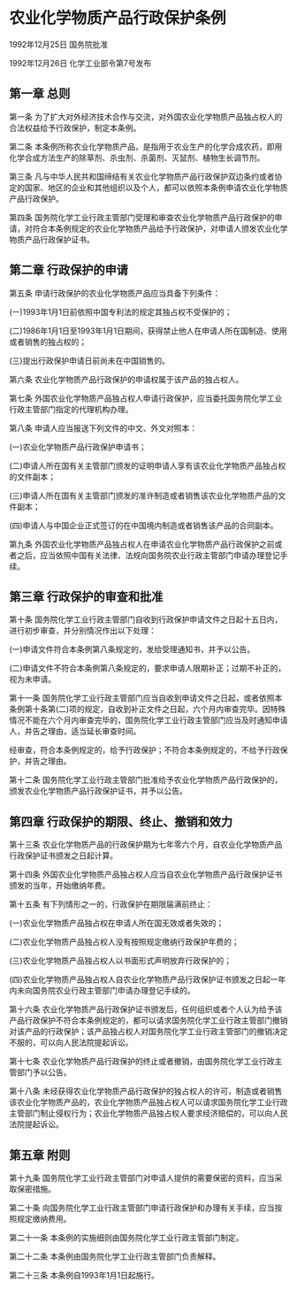 # 农业化学物质产品行政保护条例

1992年12月25日 国务院批准　

1992年12月26日 化学工业部令第7号发布　

## 第一章 总则

第一条 为了扩大对外经济技术合作与交流，对外国农业化学物质产品独占权人的合法权益给予行政保护，制定本条例。

第二条 本条例所称农业化学物质产品，是指用于农业生产的化学合成农药，即用化学合成方法生产的除草剂、杀虫剂、杀菌剂、灭鼠剂、植物生长调节剂。

第三条 凡与中华人民共和国缔结有关农业化学物质产品行政保护双边条约或者协定的国家、地区的企业和其他组织以及个人，都可以依照本条例申请农业化学物质产品行政保护。

第四条 国务院化学工业行政主管部门受理和审查农业化学物质产品行政保护的申请，对符合本条例规定的农业化学物质产品给予行政保护，对申请人颁发农业化学物质产品行政保护证书。

## 第二章 行政保护的申请

第五条 申请行政保护的农业化学物质产品应当具备下列条件：

(一)1993年1月1日前依照中国专利法的规定其独占权不受保护的；

(二)1986年1月1日至1993年1月1日期间，获得禁止他人在申请人所在国制造、使用或者销售的独占权的；

(三)提出行政保护申请日前尚未在中国销售的。

第六条 农业化学物质产品行政保护的申请权属于该产品的独占权人。

第七条 外国农业化学物质产品独占权人申请行政保护，应当委托国务院化学工业行政主管部门指定的代理机构办理。

第八条 申请人应当报送下列文件的中文、外文对照本：

(一)农业化学物质产品行政保护申请书；

(二)申请人所在国有关主管部门颁发的证明申请人享有该农业化学物质产品独占权的文件副本；

(三)申请人所在国有关主管部门颁发的准许制造或者销售该农业化学物质产品的文件副本；

(四)申请人与中国企业正式签订的在中国境内制造或者销售该产品的合同副本。

第九条 外国农业化学物质产品独占权人在申请农业化学物质产品行政保护之前或者之后，应当依照中国有关法律、法规向国务院农业行政主管部门申请办理登记手续。

## 第三章 行政保护的审查和批准

第十条 国务院化学工业行政主管部门自收到行政保护申请文件之日起十五日内，进行初步审查，并分别情况作出以下处理：

(一)申请文件符合本条例第八条规定的，发给受理通知书，并予以公告。

(二)申请文件不符合本条例第八条规定的，要求申请人限期补正；过期不补正的，视为未申请。

第十一条 国务院化学工业行政主管部门应当自收到申请文件之日起，或者依照本条例第十条第(二)项的规定，自收到补正文件之日起，六个月内审查完毕。因特殊情况不能在六个月内审查完毕的，国务院化学工业行政主管部门应当及时通知申请人，并告之理由，适当延长审查时间。

经审查，符合本条例规定的，给予行政保护；不符合本条例规定的，不给予行政保护，并告之理由。

第十二条 国务院化学工业行政主管部门批准给予农业化学物质产品行政保护的，颁发农业化学物质产品行政保护证书，并予以公告。

## 第四章 行政保护的期限、终止、撤销和效力

第十三条 农业化学物质产品的行政保护期为七年零六个月，自农业化学物质产品行政保护证书颁发之日起计算。

第十四条 外国农业化学物质产品独占权人应当自农业化学物质产品行政保护证书颁发的当年，开始缴纳年费。

第十五条 有下列情形之一的，行政保护在期限届满前终止：

(一)农业化学物质产品独占权在申请人所在国无效或者失效的；

(二)农业化学物质产品独占权人没有按照规定缴纳行政保护年费的；

(三)农业化学物质产品独占权人以书面形式声明放弃行政保护的；

(四)农业化学物质产品独占权人自农业化学物质产品行政保护证书颁发之日起一年内未向国务院农业行政主管部门申请办理登记手续的。

第十六条 农业化学物质产品行政保护证书颁发后，任何组织或者个人认为给予该产品行政保护不符合本条例规定的，都可以请求国务院化学工业行政主管部门撤销对该产品的行政保护；该产品独占权人对国务院化学工业行政主管部门的撤销决定不服的，可以向人民法院提起诉讼。

第十七条 农业化学物质产品行政保护的终止或者撤销，由国务院化学工业行政主管部门予以公告。

第十八条 未经获得农业化学物质产品行政保护的独占权人的许可，制造或者销售该农业化学物质产品的，农业化学物质产品独占权人可以请求国务院化学工业行政主管部门制止侵权行为；农业化学物质产品独占权人要求经济赔偿的，可以向人民法院提起诉讼。

## 第五章 附则

第十九条 国务院化学工业行政主管部门对申请人提供的需要保密的资料，应当采取保密措施。

第二十条 向国务院化学工业行政主管部门申请行政保护和办理有关手续，应当按照规定缴纳费用。

第二十一条 本条例的实施细则由国务院化学工业行政主管部门制定。

第二十二条 本条例由国务院化学工业行政主管部门负责解释。

第二十三条 本条例自1993年1月1日起施行。
